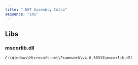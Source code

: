 ```yaml
---
title: ".NET Assembly Intro"
sequence: "101"
---
```




## Libs

### mscorlib.dll

```text
C:\Windows\Microsoft.net\Framework\v4.0.30319\mscorlib.dll
```

